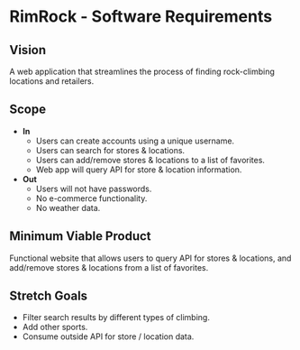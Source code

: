 # RimRock - Software Requirements

## Vision
A web application that streamlines the process of finding rock-climbing
locations and retailers.

## Scope
- **In**
  - Users can create accounts using a unique username.
  - Users can search for stores & locations.
  - Users can add/remove stores & locations to a list of favorites.
  - Web app will query API for store & location information.
- **Out**
  - Users will not have passwords.
  - No e-commerce functionality.
  - No weather data.

## Minimum Viable Product
Functional website that allows users to query API for stores & locations,
and add/remove stores & locations from a list of favorites.

## Stretch Goals
- Filter search results by different types of climbing.
- Add other sports.
- Consume outside API for store / location data.